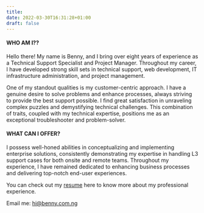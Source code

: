 ```yaml
---
title: 
date: 2022-03-30T16:31:28+01:00
draft: false
---
```


#### WHO AM I??

Hello there! My name is Benny, and I bring over eight years of experience as a Technical Support Specialist and Project Manager. Throughout my career, I have developed strong skill sets in technical support, web development, IT infrastructure administration, and project management.

One of my standout qualities is my customer-centric approach. I have a genuine desire to solve problems and enhance processes, always striving to provide the best support possible. I find great satisfaction in unraveling complex puzzles and demystifying technical challenges. This combination of traits, coupled with my technical expertise, positions me as an exceptional troubleshooter and problem-solver.

#### WHAT CAN I OFFER?

I possess well-honed abilities in conceptualizing and implementing enterprise solutions, consistently demonstrating my expertise in handling L3 support cases for both onsite and remote teams. Throughout my experience, I have remained dedicated to enhancing business processes and delivering top-notch end-user experiences. 

<!-- #### WHAT DO I *CURRENTLY* SEEK?

I desire to pivot a little from supporting end-users and on-prem infrastructure to building on my experience implementing, optimizing and supporting cloud-based infrastructure, products and solutions. If members of your team can work from anywhere in the world, I would like to be part of your team. I am open to Technical Support Engineer | Infrastructure Engineer | Cloud/DevOps Engineer roles in the EMEA zone. I am also open to discussing offers that come with relocation packages. -->


You can check out my [resume](https://resume.benny.com.ng) here to know more about my professional experience.

Email me: hi@benny.com.ng
